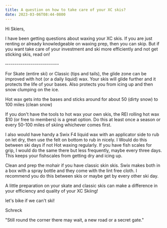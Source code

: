 ```yaml
---
title: A question on how to take care of your XC skis?
date: 2023-03-06T08:44-0800
---
```

Hi Skiers,

I have been getting questions about waxing your XC skis.  If you are just renting or already knowledgeable on waxing prep,  then you can skip. But if you want take care of your investment and ski more efficiently and not get sticking skis, read on!

‐--------------------------

For Skate (entire ski) or Classic (tips and tails), the glide zone can be improved with hot (or a daily liquid) wax. Your skis will glide further and it protects the life of your bases. Also protects you from icing up and then snow clumping on the ice.

Hot wax gets into the bases and sticks around for about 50 (dirty snow) to 100 miles (clean snow)

If you don't have the tools to hot wax your own skis, the REI rolling hot wax $10 (or free to members) is a great option. Do this at least once a season or every 50-100 miles of skiing whichever comes first.

I also would have handy a Swix F4 liquid wax with an applicator side to rub on let dry, then use the felt on bottom to rub in nicely.
I Would do this between ski days if not Hot waxing regularly. If you have fish scales for grip, I would do the same there but less frequently, maybe every three days. This keeps your fishscales from getting dry and icing up. 

Clean and prep the mohair if you have classic skin skis.  Swix makes both in a box with a spray bottle and they come with the lint free cloth. I recommend you do this between skis or maybe get by every other ski day. 

A little preparation on your skate and classic skis can make a difference in your efficiency and quality of your XC Skiing! 

let's bike if we can't ski!

Schreck

"Still round the corner there may wait,
a new road or a secret gate."
